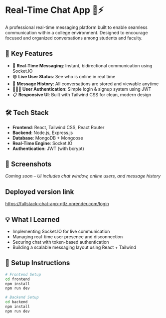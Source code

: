 
# Real-Time Chat App 💬⚡

A professional real-time messaging platform built to enable seamless communication within a college environment. Designed to encourage focused and organized conversations among students and faculty.

## 🌟 Key Features

- 💬 **Real-Time Messaging**: Instant, bidirectional communication using Socket.IO
- 🟢 **Live User Status**: See who is online in real time
- 🧾 **Message History**: All conversations are stored and viewable anytime
- 🧑‍🤝‍🧑 **User Authentication**: Simple login & signup system using JWT
- 📋 **Responsive UI**: Built with Tailwind CSS for clean, modern design

## 🛠️ Tech Stack

- **Frontend**: React, Tailwind CSS, React Router
- **Backend**: Node.js, Express.js
- **Database**: MongoDB + Mongoose
- **Real-Time Engine**: Socket.IO
- **Authentication**: JWT (with bcrypt)

## 📸 Screenshots

*Coming soon – UI includes chat window, online users, and message history*

## Deployed version link 
https://fullstack-chat-app-qtlz.onrender.com/login

## 💡 What I Learned

- Implementing Socket.IO for live communication
- Managing real-time user presence and disconnection
- Securing chat with token-based authentication
- Building a scalable messaging layout using React + Tailwind

## 🧪 Setup Instructions

```bash
# Frontend Setup
cd frontend
npm install
npm run dev

# Backend Setup
cd backend
npm install
npm run dev
